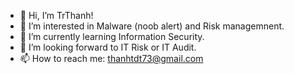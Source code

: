 - 👋 Hi, I’m TrThanh!
- 👀 I’m interested in Malware (noob alert) and Risk managemnent.
- 🌱 I’m currently learning Information Security.
- 💞️ I’m looking forward to IT Risk or IT Audit.
- 📫 How to reach me: thanhtdt73@gmail.com

<!---
TrThanh69/TrThanh69 is a ✨ special ✨ repository because its `README.md` (this file) appears on your GitHub profile.
You can click the Preview link to take a look at your changes.
--->
